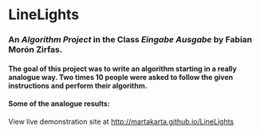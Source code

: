# LineLights
###  An *Algorithm Project* in the Class *Eingabe Ausgabe* by Fabian Morón Zirfas. 
#### The goal of this project was to write an algorithm starting in a really analogue way. Two times 10 people were asked to follow the given instructions and perform their algorithm.

#### Some of the analogue results:

View live demonstration site at http://martakarta.github.io/LineLights
